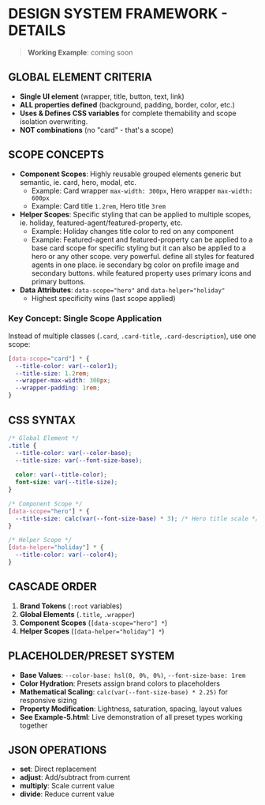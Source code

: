 # DESIGN SYSTEM FRAMEWORK - DETAILS

> **Working Example**: coming soon

## GLOBAL ELEMENT CRITERIA
- **Single UI element** (wrapper, title, button, text, link)
- **ALL properties defined** (background, padding, border, color, etc.)
- **Uses & Defines CSS variables** for complete themability and scope isolation overwriting.
- **NOT combinations** (no "card" - that's a scope)

## SCOPE CONCEPTS
- **Component Scopes**: Highly reusable grouped elements generic but semantic, ie. card, hero, modal, etc.
  - Example: Card wrapper `max-width: 300px`, Hero wrapper `max-width: 600px`
  - Example: Card title `1.2rem`, Hero title `3rem`
- **Helper Scopes**: Specific styling that can be applied to multiple scopes, ie. holiday, featured-agent/featured-property, etc.
  - Example: Holiday changes title color to red on any component
  - Example: Featured-agent and featured-property can be applied to a base card scope for specific styling but it can also be applied to a hero or any other scope. very powerful. define all styles for featured agents in one place. ie secondary bg color on profile image and secondary buttons. while featured property uses primary icons and primary buttons. 
- **Data Attributes**: `data-scope="hero"` and `data-helper="holiday"`
  - Highest specificity wins (last scope applied)

### Key Concept: Single Scope Application
Instead of multiple classes (`.card`, `.card-title`, `.card-description`), use one scope:
```css
[data-scope="card"] * {
  --title-color: var(--color1);
  --title-size: 1.2rem;
  --wrapper-max-width: 300px;
  --wrapper-padding: 1rem;
}
```

## CSS SYNTAX
```css
/* Global Element */
.title { 
  --title-color: var(--color-base);
  --title-size: var(--font-size-base);
  
  color: var(--title-color); 
  font-size: var(--title-size); 
}

/* Component Scope */
[data-scope="hero"] * {
  --title-size: calc(var(--font-size-base) * 3); /* Hero title scale */
}

/* Helper Scope */
[data-helper="holiday"] * {
  --title-color: var(--color4);
}
```

## CASCADE ORDER
1. **Brand Tokens** (`:root` variables)
2. **Global Elements** (`.title`, `.wrapper`)
3. **Component Scopes** (`[data-scope="hero"] *`)
4. **Helper Scopes** (`[data-helper="holiday"] *`)

## PLACEHOLDER/PRESET SYSTEM
- **Base Values**: `--color-base: hsl(0, 0%, 0%)`, `--font-size-base: 1rem`
- **Color Hydration**: Presets assign brand colors to placeholders
- **Mathematical Scaling**: `calc(var(--font-size-base) * 2.25)` for responsive sizing
- **Property Modification**: Lightness, saturation, spacing, layout values
- **See Example-5.html**: Live demonstration of all preset types working together 

## JSON OPERATIONS
- **set**: Direct replacement
- **adjust**: Add/subtract from current
- **multiply**: Scale current value
- **divide**: Reduce current value